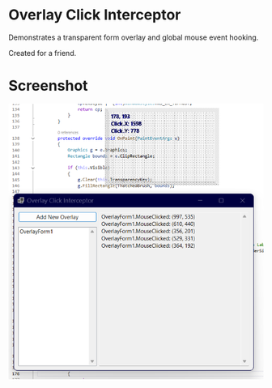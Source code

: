 # Overlay Click Interceptor

Demonstrates a transparent form overlay and global mouse event hooking.

Created for a friend.

# Screenshot

![Screenshot](https://raw.githubusercontent.com/AdamWhiteHat/OverlayClickinterceptor/refs/heads/master/Screenshot001.png)
